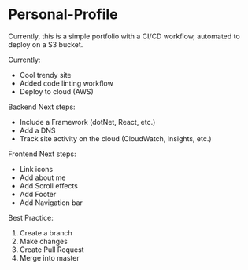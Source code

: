 # Personal-Profile

Currently, this is a simple portfolio with a CI/CD workflow, automated to deploy on a S3 bucket.

Currently:
- Cool trendy site
- Added code linting workflow
- Deploy to cloud (AWS)

Backend Next steps:
- Include a Framework (dotNet, React, etc.)
- Add a DNS
- Track site activity on the cloud (CloudWatch, Insights, etc.)

Frontend Next steps:
- Link icons
- Add about me
- Add Scroll effects
- Add Footer
- Add Navigation bar

Best Practice:
1. Create a branch
2. Make changes
3. Create Pull Request
4. Merge into master
